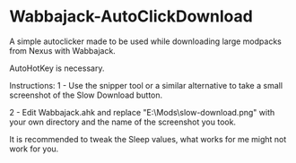 # Wabbajack-AutoClickDownload
A simple autoclicker made to be used while downloading large modpacks from Nexus with Wabbajack.

AutoHotKey is necessary.

Instructions:
1 - Use the snipper tool or a similar alternative to take a small screenshot of the Slow Download button.
 
2 - Edit Wabbajack.ahk and replace "E:\Mods\slow-download.png" with your own directory and the name of the screenshot you took.

It is recommended to tweak the Sleep values, what works for me might not work for you.
